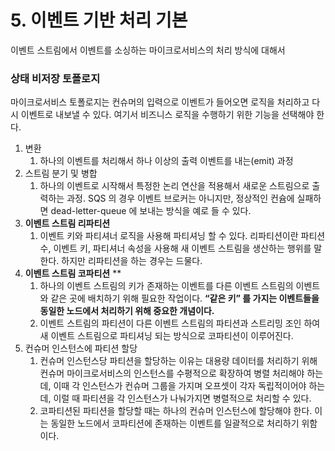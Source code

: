 # 5. 이벤트 기반 처리 기본

이벤트 스트림에서 이벤트를 소싱하는 마이크로서비스의 처리 방식에 대해서

### 상태 비저장 토폴로지

마이크로서비스 토폴로지는 컨슈머의 입력으로 이벤트가 들어오면 로직을 처리하고 다시 이벤트로 내보낼 수 있다. 여기서 비즈니스 로직을 수행하기 위한 기능을 선택해야 한다.

1. 변환
    1. 하나의 이벤트를 처리해서 하나 이상의 출력 이벤트를 내는(emit) 과정
2. 스트림 분기 및 병합
    1. 하나의 이벤트로 시작해서 특정한 논리 연산을 적용해서 새로운 스트림으로 출력하는 과정. SQS 의 경우 이벤트 브로커는 아니지만, 정상적인 컨슘에 실패하면 dead-letter-queue 에 보내는 방식을 예로 들 수 있다.
3. **이벤트 스트림 리파티션**
    1. 이벤트 키와 파티셔너 로직을 사용해 파티셔닝 할 수 있다. 리파티션이란 파티션 수, 이벤트 키, 파티셔너 속성을 사용해 새 이벤트 스트림을 생산하는 행위를 말한다. 하지만 리파티션을 하는 경우는 드물다.
4. **이벤트 스트림 코파티션** **
    1. 하나의 이벤트 스트림의 키가 존재하는 이벤트를 다른 이벤트 스트림의 이벤트와 같은 곳에 배치하기 위해 필요한 작업이다. **“같은 키” 를 가지는 이벤트들을 동일한 노드에서 처리하기 위해 중요한 개념이다.**
    2. 이벤트 스트림의 파티션이 다른 이벤트 스트림의 파티션과 스트리밍 조인 하여 새 이벤트 스트림으로 파티셔닝 되는 방식으로 코파티션이 이루어진다.
5. 컨슈머 인스턴스에 파티션 할당
    1. 컨슈머 인스턴스당 파티션을 할당하는 이유는 대용량 데이터를 처리하기 위해 컨슈머 마이크로서비스의 인스턴스를 수평적으로 확장하여 병렬 처리해야 하는데, 이때 각 인스턴스가 컨슈머 그룹을 가지며 오프셋이 각자 독립적이어야 하는데, 이럴 때 파티션을 각 인스턴스가 나눠가지면 병렬적으로 처리할 수 있다.
    2. 코파티션된 파티션을 할당할 때는 하나의 컨슈머 인스턴스에 할당해야 한다. 이는 동일한 노드에서 코파티션에 존재하는 이벤트를 일괄적으로 처리하기 위함이다.
